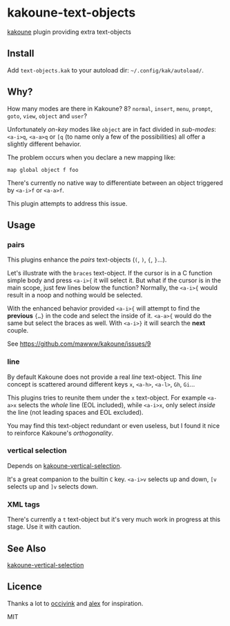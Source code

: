 # kakoune-text-objects

[kakoune](http://kakoune.org) plugin providing extra text-objects

## Install

Add `text-objects.kak` to your autoload dir: `~/.config/kak/autoload/`.

## Why?

How many modes are there in Kakoune? 8?
`normal`, `insert`, `menu`, `prompt`, `goto`, `view`, `object` and `user`?

Unfortunately *on-key* modes like `object` are in fact divided in *sub-modes*:
`<a-i>q`, `<a-a>q` or `[q` (to name only a few of the possibilities) all
offer a slightly different behavior.

The problem occurs when you declare a new mapping like:

```
map global object f foo
```

There's currently no native way to differentiate between an object triggered by
`<a-i>f` or `<a-a>f`.

This plugin attempts to address this issue.

## Usage


### pairs

This plugins enhance the *pairs* text-objects (`(`, `)`, `{`, `}`…).

Let's illustrate with the `braces` text-object.
If the cursor is in a C function simple body and press `<a-i>{` it will select it.
But what if the cursor is in the main scope, just few lines below the function?
Normally, the `<a-i>{` would result in a noop and nothing would be selected.

With the enhanced behavior provided `<a-i>{` will attempt to find the **previous**
`{…}` in the code and select the inside of it. `<a-a>{` would do the same but select
the braces as well. With `<a-i>}` it will search the **next** couple.

See https://github.com/mawww/kakoune/issues/9

### line

By default Kakoune does not provide a real *line* text-object. This *line* concept is
scattered around different keys `x`, `<a-h>`, `<a-l>`, `Gh`, `Gi`…

This plugins tries to reunite them under the `x` text-object.
For example `<a-a>x` selects the *whole* line (EOL included), while `<a-i>x`, only select
*inside* the line (not leading spaces and EOL excluded).

You may find this text-object redundant or even useless, but I found it nice to reinforce
Kakoune's *orthogonality*.

### vertical selection

Depends on [kakoune-vertical-selection](https://github.com/occivink/kakoune-vertical-selection).

It's a great companion to the builtin `C` key. `<a-i>v` selects up and down, `[v` selects up
and `]v` selects down.

### XML tags

There's currently a `t` text-object but it's very much work in progress at this stage.
Use it with caution.

## See Also

[kakoune-vertical-selection](https://github.com/occivink/kakoune-vertical-selection)

## Licence

Thanks a lot to [occivink](https://github.com/occivink) and
[alex](https://github.com/alexherbo2) for inspiration.

MIT
